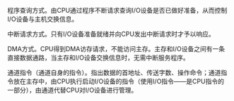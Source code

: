 程序查询方式。由CPU通过程序不断请求查询I/O设备是否已做好准备，从而控制I/O设备与主机交换信息。 

中断请求方式。只有I/O设备准备就绪并向CPU发出中断请求时才予以响应。 

DMA方式。CPU得到DMA访存请求，不能访问主存。主存和I/O设备之间有一条直接数据通路，当主存和I/O设备交换信息时，无需中断服务程序。 

通道指令（通道自身的指令）。指出数据的首地址、传送字数、操作命令；通道指令放在主存中，由CPU执行启动I/O设备的指令（使用I/O指令——是CPU指令的一部分），由通道代替CPU对I/O设备进行管理。 